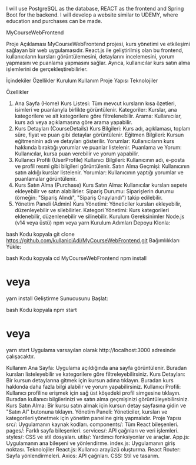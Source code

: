 I will use PostgreSQL as the database, REACT as the frontend and Spring Boot for the backend. I will develop a website similar to UDEMY, where education and purchases can be made.

MyCourseWebFrontend

Proje Açıklaması
MyCourseWebFrontend projesi, kurs yönetimi ve etkileşimi sağlayan bir web uygulamasıdır. React.js ile geliştirilmiş olan bu frontend, kullanıcıların kursları görüntülemesini, detaylarını incelemesini, yorum yapmasını ve puanlama yapmasını sağlar. Ayrıca, kullanıcılar kurs satın alma işlemlerini de gerçekleştirebilirler.

İçindekiler
Özellikler
Kurulum
Kullanım
Proje Yapısı
Teknolojiler

Özellikler
1. Ana Sayfa (Home)
Kurs Listesi: Tüm mevcut kursların kısa özetleri, isimleri ve puanlarıyla birlikte görüntülenir.
Kategoriler: Kurslar, ana kategorilere ve alt kategorilere göre filtrelenebilir.
Arama: Kullanıcılar, kurs adı veya açıklamasına göre arama yapabilir.
2. Kurs Detayları (CourseDetails)
Kurs Bilgileri: Kurs adı, açıklaması, toplam süre, fiyat ve puan gibi detaylar görüntülenir.
Eğitmen Bilgileri: Kursun eğitmeninin adı ve detayları gösterilir.
Yorumlar: Kullanıcıların kurs hakkında bıraktığı yorumlar ve puanlar listelenir.
Puanlama ve Yorum: Kullanıcılar, kursa puan verebilir ve yorum yapabilir.
3. Kullanıcı Profili (UserProfile)
Kullanıcı Bilgileri: Kullanıcının adı, e-posta ve profil resmi gibi bilgileri görüntülenir.
Satın Alma Geçmişi: Kullanıcının satın aldığı kurslar listelenir.
Yorumlar: Kullanıcının yaptığı yorumlar ve puanlamalar görüntülenir.
4. Kurs Satın Alma (Purchase)
Kurs Satın Alma: Kullanıcılar kursları sepete ekleyebilir ve satın alabilirler.
Sipariş Durumu: Siparişlerin durumu (örneğin: "Sipariş Alındı", "Sipariş Onaylandı") takip edilebilir.
5. Yönetim Paneli (Admin)
Kurs Yönetimi: Yöneticiler kursları ekleyebilir, düzenleyebilir ve silebilirler.
Kategori Yönetimi: Kurs kategorileri eklenebilir, düzenlenebilir ve silinebilir.
Kurulum
Gereksinimler
Node.js (v14 veya üstü)
npm veya yarn
Kurulum Adımları
Depoyu Klonla:

bash
Kodu kopyala
git clone https://github.com/kullaniciAdi/MyCourseWebFrontend.git
Bağımlılıkları Yükle:

bash
Kodu kopyala
cd MyCourseWebFrontend
npm install
# veya
yarn install
Geliştirme Sunucusunu Başlat:

bash
Kodu kopyala
npm start
# veya
yarn start
Uygulama varsayılan olarak http://localhost:3000 adresinde çalışacaktır.

Kullanım
Ana Sayfa: Uygulama açıldığında ana sayfa görüntülenir. Buradan kursları listeleyebilir ve kategorilere göre filtreleyebilirsiniz.
Kurs Detayları: Bir kursun detaylarına gitmek için kursun adına tıklayın. Buradan kurs hakkında daha fazla bilgi alabilir ve yorum yapabilirsiniz.
Kullanıcı Profili: Kullanıcı profiline erişmek için sağ üst köşedeki profil simgesine tıklayın. Buradan kullanıcı bilgilerinizi ve satın alma geçmişinizi görüntüleyebilirsiniz.
Kurs Satın Alma: Bir kursu satın almak için kursun detay sayfasına gidin ve "Satın Al" butonuna tıklayın.
Yönetim Paneli: Yöneticiler, kursları ve kategorileri yönetmek için yönetim paneline giriş yapmalıdır.
Proje Yapısı
src/: Uygulamanın kaynak kodları.
components/: Tüm React bileşenleri.
pages/: Farklı sayfa bileşenleri.
services/: API çağrıları ve veri işlemleri.
styles/: CSS ve stil dosyaları.
utils/: Yardımcı fonksiyonlar ve araçlar.
App.js: Uygulamanın ana bileşeni ve yönlendirme.
index.js: Uygulamanın giriş noktası.
Teknolojiler
React.js: Kullanıcı arayüzü oluşturma.
React Router: Sayfa yönlendirmeleri.
Axios: API çağrıları.
CSS: Stil ve tasarım.
